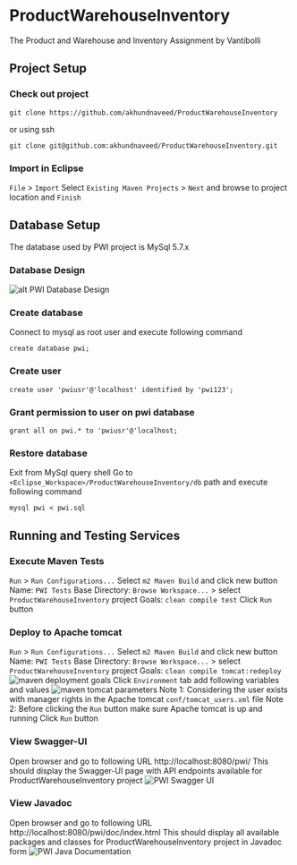 # ProductWarehouseInventory
The Product and Warehouse and Inventory Assignment by Vantibolli

## Project Setup
### Check out project
```
git clone https://github.com/akhundnaveed/ProductWarehouseInventory
```
or using ssh
```
git clone git@github.com:akhundnaveed/ProductWarehouseInventory.git
```
### Import in Eclipse
`File` > `Import` Select `Existing Maven Projects` > `Next` and browse to project location and `Finish`

## Database Setup
The database used by PWI project is MySql 5.7.x

### Database Design
![alt PWI Database Design](https://github.com/akhundnaveed/ProductWarehouseInventory/img/pwi_db.png)
### Create database
Connect to mysql as root user and execute following command
```
create database pwi;
```
### Create user
```
create user 'pwiusr'@'localhost' identified by 'pwi123';
```
### Grant permission to user on pwi database
```
grant all on pwi.* to 'pwiusr'@'localhost;
```
### Restore database
Exit from MySql query shell
Go to `<Eclipse_Workspace>/ProductWarehouseInventory/db` path and execute following command
```
mysql pwi < pwi.sql 
```

## Running and Testing Services
### Execute Maven Tests
`Run` > `Run Configurations...` Select `m2 Maven Build` and click new button
Name: `PWI Tests`
Base Directory: `Browse Workspace...` > select `ProductWarehouseInventory` project
Goals: `clean compile test`
Click `Run` button

### Deploy to Apache tomcat
`Run` > `Run Configurations...` Select `m2 Maven Build` and click new button
Name: `PWI Tests`
Base Directory: `Browse Workspace...` > select `ProductWarehouseInventory` project
Goals: `clean compile tomcat:redeploy`
![maven deployment goals](https://github.com/akhundnaveed/ProductWarehouseInventory/img/maven_deploy_goals.png)
Click `Environment` tab add following variables and values
![maven tomcat parameters](https://github.com/akhundnaveed/ProductWarehouseInventory/img/maven_tomcat_param.png)
Note 1: Considering the user exists with manager rights in the Apache tomcat `conf/tomcat_users.xml` file
Note 2: Before clicking the `Run` button make sure Apache tomcat is up and running
Click `Run` button

### View Swagger-UI
Open browser and go to following URL
http://localhost:8080/pwi/
This should display the Swagger-UI page with API endpoints available for ProductWarehouseInventory project
![PWI Swagger UI](https://github.com/akhundnaveed/ProductWarehouseInventory/img/pwi_swagger_ui.png)

### View Javadoc
Open browser and go to following URL
http://localhost:8080/pwi/doc/index.html
This should display all available packages and classes for ProductWarehouseInventory project in Javadoc form
![PWI Java Documentation](https://github.com/akhundnaveed/ProductWarehouseInventory/img/pwi_javadoc.png)



